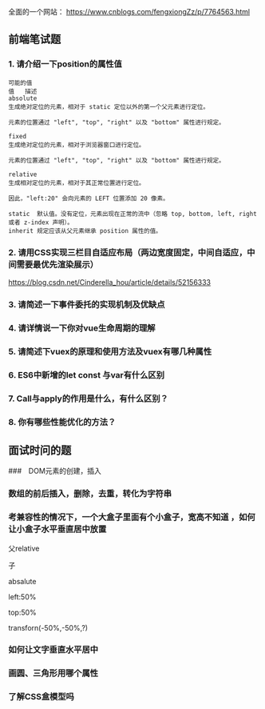 全面的一个网站： https://www.cnblogs.com/fengxiongZz/p/7764563.html

## 前端笔试题

### 1. 请介绍一下position的属性值

~~~
可能的值
值	描述
absolute	
生成绝对定位的元素，相对于 static 定位以外的第一个父元素进行定位。

元素的位置通过 "left", "top", "right" 以及 "bottom" 属性进行规定。

fixed	
生成绝对定位的元素，相对于浏览器窗口进行定位。

元素的位置通过 "left", "top", "right" 以及 "bottom" 属性进行规定。

relative	
生成相对定位的元素，相对于其正常位置进行定位。

因此，"left:20" 会向元素的 LEFT 位置添加 20 像素。

static	默认值。没有定位，元素出现在正常的流中（忽略 top, bottom, left, right 或者 z-index 声明）。
inherit	规定应该从父元素继承 position 属性的值。
~~~





### 2. 请用CSS实现三栏目自适应布局（两边宽度固定，中间自适应，中间需要最优先渲染展示）

https://blog.csdn.net/Cinderella_hou/article/details/52156333

### 3. 请简述一下事件委托的实现机制及优缺点



### 4. 请详情说一下你对vue生命周期的理解



### 5. 请简述下vuex的原理和使用方法及vuex有哪几种属性



### 6. ES6中新增的let const 与var有什么区别



### 7. Call与apply的作用是什么，有什么区别？



### 8. 你有哪些性能优化的方法？





## 面试时问的题

###　DOM元素的创建，插入



### 数组的前后插入，删除，去重，转化为字符串



### 考兼容性的情况下，一个大盒子里面有个小盒子，宽高不知道 ，如何让小盒子水平垂直居中放置

父relative

子

absalute

left:50%

top:50%

transforn(-50%,-50%,?)



### 如何让文字垂直水平居中



### 画圆、三角形用哪个属性



### 了解CSS盒模型吗















































